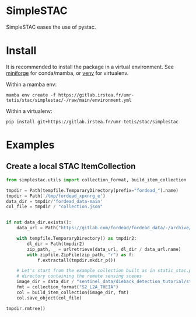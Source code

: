 # SimpleSTAC

SimpleSTAC eases the use of pystac.

# Install

It is recommended to install the package in a virtual environment. See
[miniforge](https://github.com/conda-forge/miniforge) for conda/mamba, or 
[venv](https://docs.python.org/3/library/venv.html) for virtualenv.

Within a mamba env:
```shell
mamba env create -f https://gitlab.irstea.fr/umr-tetis/stac/simplestac/-/raw/main/environment.yml

```

Within a virtualenv:
```shell
pip install git+https://gitlab.irstea.fr/umr-tetis/stac/simplestac
```

# Examples

## Create a local STAC ItemCollection

```python
from simplestac.utils import collection_format, build_item_collection

tmpdir = Path(tempfile.TemporaryDirectory(prefix="fordead_").name)
tmpdir = Path('/tmp/fordead_xpxnrg_e')
data_dir = tmpdir/'fordead_data-main'
col_file = tmpdir / "collection.json"


if not data_dir.exists():
    data_url = Path("https://gitlab.com/fordead/fordead_data/-/archive/main/fordead_data-main.zip")

    with tempfile.TemporaryDirectory() as tmpdir2:
        dl_dir = Path(tmpdir2)
        zip_path, _ = urlretrieve(data_url, dl_dir / data_url.name)
        with zipfile.ZipFile(zip_path, "r") as f:
            f.extractall(tmpdir.mkdir_p())

    # Let's start from the example collection built as in static_stac.py
    # directory containing the remote sensing scenes
    image_dir = data_dir / "sentinel_data/dieback_detection_tutorial/study_area"
    fmt = collection_format("S2_L2A_THEIA")
    col = build_item_collection(image_dir, fmt)
    col.save_object(col_file)

tmpdir.rmtree()
```

